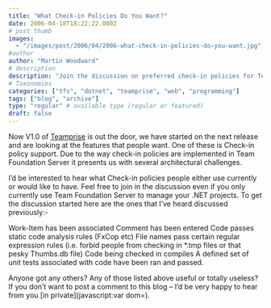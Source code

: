 ```yaml
---
title: "What Check-in Policies Do You Want?"
date: 2006-04-18T18:22:22.000Z
# post thumb
images:
  - "/images/post/2006/04/2006-what-check-in-policies-do-you-want.jpg"
#author
author: "Martin Woodward"
# description
description: "Join the discussion on preferred check-in policies for Teamprise’s next release and share your ideas on useful features."
# Taxonomies
categories: ["tfs", "dotnet", "teamprise", "web", "programming"]
tags: ["blog", "archive"]
type: "regular" # available type (regular or featured)
draft: false
---
```


Now V1.0 of [Teamprise](http://www.teamprise.com/) is out the door, we have started on the next release and are looking at the features that people want. One of these is Check-in policy support. Due to the way check-in policies are implemented in Team Foundation Server it presents us with several architectural challenges.

I’d be interested to hear what Check-in policies people either use currently or would like to have. Feel free to join in the discussion even if you only currently use Team Foundation Server to manage your .NET projects. To get the discussion started here are the ones that I’ve heard discussed previously:-

Work-Item has been associated
Comment has been entered
Code passes static code analysis rules (FxCop etc)
File names pass certain regular expression rules (i.e. forbid people from checking in \*.tmp files or that pesky Thumbs.db file)
Code being checked in compiles
A defined set of unit tests associated with code have been ran and passed.

Anyone got any others? Any of those listed above useful or totally useless? If you don’t want to post a comment to this blog – I’d be very happy to hear from you [in private](javascript:var dom=).
